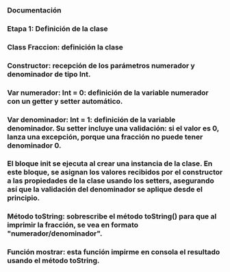 ### Documentación

### Etapa 1: Definición de la clase

### Class Fraccion: definición la clase
### Constructor: recepción de los parámetros numerador y denominador de tipo Int.
### Var numerador: Int = 0: definición de la variable numerador con un getter y setter automático.
### Var denominador: Int = 1: definición de la variable denominador. Su setter incluye una validación: si el valor es 0, lanza una excepción, porque una fracción no puede tener denominador 0.
### El bloque init se ejecuta al crear una instancia de la clase. En este bloque, se asignan los valores recibidos por el constructor a las propiedades de la clase usando los setters, asegurando así que la validación del denominador se aplique desde el principio.
### Método toString: sobrescribe el método toString() para que al imprimir la fracción, se vea en formato "numerador/denominador".
### Función mostrar: esta función impirme en consola el resultado usando el método toString.
